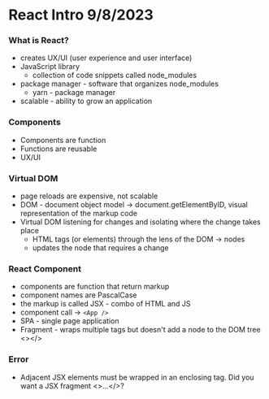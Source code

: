 # React Intro 9/8/2023

### What is React?

- creates UX/UI (user experience and user interface)
- JavaScript library
  - collection of code snippets called node_modules
- package manager - software that organizes node_modules
  - yarn - package manager
- scalable - ability to grow an application

### Components

- Components are function
- Functions are reusable
- UX/UI

### Virtual DOM

- page reloads are expensive, not scalable
- DOM - document object model -> document.getElementByID, visual representation of the markup code
- Virtual DOM listening for changes and isolating where the change takes place
  - HTML tags (or elements) through the lens of the DOM -> nodes
  - updates the node that requires a change

### React Component

- components are function that return markup
- component names are PascalCase
- the markup is called JSX - combo of HTML and JS
- component call -> `<App />`
- SPA - single page application
- Fragment - wraps multiple tags but doesn't add a node to the DOM tree <></>

### Error

- Adjacent JSX elements must be wrapped in an enclosing tag. Did you want a JSX fragment <>...</>?
